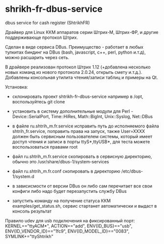 # shrikh-fr-dbus-service
dbus service for cash register (ShtrikhFR) 

Драйвер для Linux ККМ аппаратов серии Штрих-М, Штрих-ФР, и другие поддерживающе протокол Штрих.

Сделан в виде сервиса DBus.
Преимущество - работает в любых тулкитах биндинг на DBus (bash, javascript, c++, perl, python и.т.д), можно расшарить через сеть.

В драйвере реализован протокол Штрих 1.12 (+добавлена несколько новых команд из нового протокола 2.0.24, открыть смету и.т.д.).
Добавлены консольная утилита чтения/записи таблиц и примеры на Qt.

Установка:
- склонировать проект shtrikh-fr-dbus-service например в /opt, воспользуйтесь git clone
- установить в систему дополнительные модули для Perl - Device::SerialPort, Time::HiRes, Math::BigInt, Unix::Syslog, Net::DBus

- в файле ru.shtrih_m.fr.service исправить путь до исполняемого файла shtrih_fr.service, поправить права на запуск, также User=XXXX должен быть сервисным пользователем системы, который имеет доступ чтения и записи в порты ttyS*,ttyUSB*, для теста можете воспользоваться правами root

- файл ru.shtrih_m.fr.service скопировать в сервисную директорию, обычно это /usr/share/dbus-1/system-services
- файл ru.shtrih_m.fr.conf скопировать в директорию /etc/dbus-1/system.d
- в зависисмости от версии DBus он либо сам перечитает все свои конфиги либо надо будет перезапустить службу DBus

- запустить команду на получение статуса ККМ examples/get_status.sh, сервис стартанет автоматически и выдаст в консоль результат

Правило udev для usb подключения на фиксированный порт:
KERNEL=="ttyACM*", ACTION=="add", ENV{ID_BUS}=="usb", ENV{ID_VENDOR_ID}=="1fc9", ENV{ID_MODEL_ID}=="0083", SYMLINK+="ttyShtrikh"
